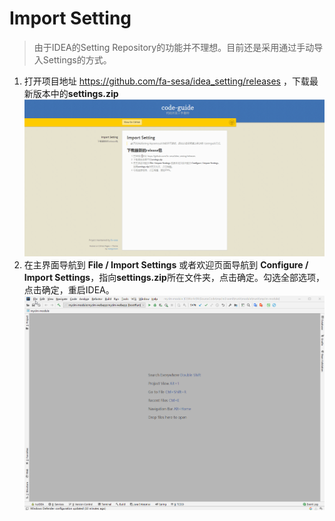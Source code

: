 # Import Setting

> 由于IDEA的Setting Repository的功能并不理想。目前还是采用通过手动导入Settings的方式。

 1. 打开项目地址 https://github.com/fa-sesa/idea_setting/releases ，下载最新版本中的**settings.zip**
   ![下载](assert/settingDown.gif)
 2. 在主界面导航到 **File / Import Settings** 或者欢迎页面导航到 **Configure / Import Settings**，指向**settings.zip**所在文件夹，点击确定。勾选全部选项，点击确定，重启IDEA。
   ![导入](assert/settingImport.gif)
